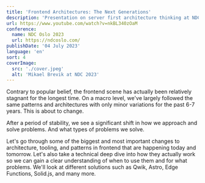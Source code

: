 ```yaml
---
title: 'Frontend Architectures: The Next Generations'
description: 'Presentation on server first architecture thinking at NDC Oslo 2023'
url: https://www.youtube.com/watch?v=nkBL340zOaM
conference:
  name: NDC Oslo 2023
  url: https://ndcoslo.com/
publishDate: '04 July 2023'
language: 'en'
sort: 4
coverImage:
  src: './cover.jpeg'
  alt: 'Mikael Brevik at NDC 2023'
---
```


Contrary to popular belief, the frontend scene has actually been relatively stagnant for the longest
time. On a macro level, we've largely followed the same patterns and architectures with only minor
variations for the past 6-7 years. This is about to change.

After a period of stability, we see a significant shift in how we approach and solve problems. And
what types of problems we solve.

Let's go through some of the biggest and most important changes to architecture, tooling, and
patterns in frontend that are happening today and tomorrow. Let's also take a technical deep dive
into how they actually work so we can gain a clear understanding of when to use them and for what
problems. We'll look at different solutions such as Qwik, Astro, Edge Functions, Solid.js, and many
more.
